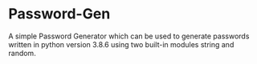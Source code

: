 # Password-Gen
A simple Password Generator which can be used to generate passwords written in python version 3.8.6 using two built-in modules string and random.
